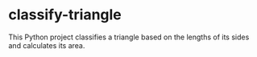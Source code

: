# classify-triangle
This Python project classifies a triangle based on the lengths of its sides and calculates its area.
